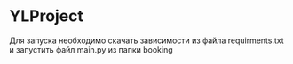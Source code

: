 # YLProject
Для запуска необходимо скачать зависимости из файла requirments.txt и запустить файл main.py из папки booking
